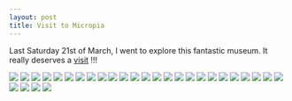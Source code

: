 ```yaml
---
layout: post
title: Visit to Micropia
---
```


Last Saturday 21st of March, I went to explore this fantastic museum.
It really deserves a <a href="http://biohackacademy.github.io/biofactory/annex/cultivation-media/">visit</a> !!!

<img src="https://dl.dropboxusercontent.com/u/16334624/187.JPG">
<img src="https://dl.dropboxusercontent.com/u/16334624/188.JPG">
<img src="https://dl.dropboxusercontent.com/u/16334624/189.JPG">
<img src="https://dl.dropboxusercontent.com/u/16334624/190.JPG">
<img src="https://dl.dropboxusercontent.com/u/16334624/192.JPG">
<img src="https://dl.dropboxusercontent.com/u/16334624/193.JPG">
<img src="https://dl.dropboxusercontent.com/u/16334624/194.JPG">
<img src="https://dl.dropboxusercontent.com/u/16334624/195.JPG">
<img src="https://dl.dropboxusercontent.com/u/16334624/196.JPG">
<img src="https://dl.dropboxusercontent.com/u/16334624/197.JPG">
<img src="https://dl.dropboxusercontent.com/u/16334624/198.JPG">
<img src="https://dl.dropboxusercontent.com/u/16334624/200.JPG">
<img src="https://dl.dropboxusercontent.com/u/16334624/201.JPG">
<img src="https://dl.dropboxusercontent.com/u/16334624/202.JPG">
<img src="https://dl.dropboxusercontent.com/u/16334624/203.JPG">
<img src="https://dl.dropboxusercontent.com/u/16334624/205.JPG">
<img src="https://dl.dropboxusercontent.com/u/16334624/206.JPG">
<img src="https://dl.dropboxusercontent.com/u/16334624/207.JPG">
<img src="https://dl.dropboxusercontent.com/u/16334624/208.JPG">
<img src="https://dl.dropboxusercontent.com/u/16334624/209.JPG">
<img src="https://dl.dropboxusercontent.com/u/16334624/210.JPG">
<img src="https://dl.dropboxusercontent.com/u/16334624/211.JPG">
<img src="https://dl.dropboxusercontent.com/u/16334624/212.JPG">
<img src="https://dl.dropboxusercontent.com/u/16334624/213.JPG">
<img src="https://dl.dropboxusercontent.com/u/16334624/214.JPG">
<img src="https://dl.dropboxusercontent.com/u/16334624/215.JPG">
<img src="https://dl.dropboxusercontent.com/u/16334624/216.JPG">
<img src="https://dl.dropboxusercontent.com/u/16334624/217.JPG">
<img src="https://dl.dropboxusercontent.com/u/16334624/218.JPG">


